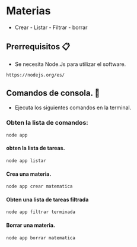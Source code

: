 # Materias
* Crear - Listar - Filtrar - borrar


## Prerrequisitos 📋

* Se necesita Node.Js para utilizar el software.

```
https://nodejs.org/es/
```

## Comandos de consola. 🚀
* Ejecuta los siguientes comandos en la terminal.

### Obten la lista de comandos: 
```
node app
```

#### obten la lista de tareas.
```
node app listar
```

#### Crea una materia.
```
node app crear matematica
```

#### Obten una lista de tareas filtrada
```
node app filtrar terminada
```

#### Borrar una materia.
```
node app borrar matematica
```
